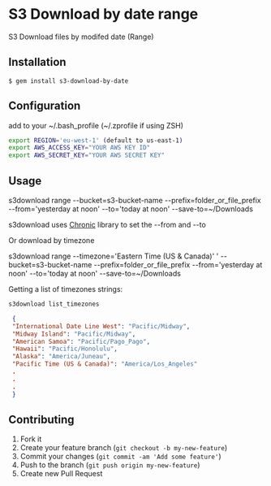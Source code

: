 # S3 Download by date range

S3 Download files by modifed date (Range)

## Installation

    $ gem install s3-download-by-date


## Configuration
add to your ~/.bash_profile (~/.zprofile if using ZSH)

```bash
export REGION='eu-west-1' (default to us-east-1)
export AWS_ACCESS_KEY="YOUR AWS KEY ID"
export AWS_SECRET_KEY="YOUR AWS SECRET KEY"

```

## Usage

s3download range --bucket=s3-bucket-name --prefix=folder_or_file_prefix --from='yesterday at noon' --to='today at noon' --save-to=~/Downloads

s3download uses [Chronic](https://github.com/mojombo/chronic) library to set the --from and --to


Or download by timezone

s3download range --timezone='Eastern Time (US & Canada)'  ' --bucket=s3-bucket-name --prefix=folder_or_file_prefix --from='yesterday at noon' --to='today at noon' --save-to=~/Downloads 


Getting a list of timezones strings:

 ````bash
 s3download list_timezones 
 ````

 ````json
  {
  "International Date Line West": "Pacific/Midway",
  "Midway Island": "Pacific/Midway",
  "American Samoa": "Pacific/Pago_Pago",
  "Hawaii": "Pacific/Honolulu",
  "Alaska": "America/Juneau",
  "Pacific Time (US & Canada)": "America/Los_Angeles"
  .
  .
  .
  }
````
## Contributing

1. Fork it
2. Create your feature branch (`git checkout -b my-new-feature`)
3. Commit your changes (`git commit -am 'Add some feature'`)
4. Push to the branch (`git push origin my-new-feature`)
5. Create new Pull Request